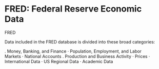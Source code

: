 # FRED: Federal Reserve Economic Data
FRED

Data included in the FRED database is divided into these broad categories:

. Money, Banking, and Finance
· Population, Employment, and Labor Markets
· National Accounts
. Production and Business Activity
· Prices
· International Data
· US Regional Data
· Academic Data